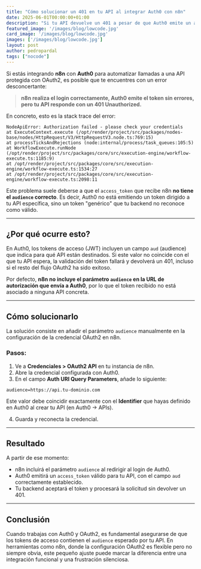 ```yaml
---
title: "Cómo solucionar un 401 en tu API al integrar Auth0 con n8n"
date: 2025-06-01T00:00:00+01:00
description: "Si tu API devuelve un 401 a pesar de que Auth0 emite un access_token correctamente, el problema puede estar en el parámetro 'audience'. Te explico cómo solucionarlo en n8n."
featured_image: '/images/blog/lowcode.jpg'
card_image: '/images/blog/lowcode.jpg'
images: ['/images/blog/lowcode.jpg']
layout: post
author: pedropardal
tags: ["nocode"]
---
```


Si estás integrando **n8n** con **Auth0** para automatizar llamadas a una API protegida con OAuth2, es posible que te encuentres con un error desconcertante:

> **n8n realiza el login correctamente, Auth0 emite el token sin errores, pero tu API responde con un 401 Unauthorized.**

En concreto, esto es la stack trace del error:

```
NodeApiError: Authorization failed - please check your credentials
at ExecuteContext.execute (/opt/render/project/src/packages/nodes-base/nodes/HttpRequest/V3/HttpRequestV3.node.ts:769:15)
at processTicksAndRejections (node:internal/process/task_queues:105:5)
at WorkflowExecute.runNode (/opt/render/project/src/packages/core/src/execution-engine/workflow-execute.ts:1185:9)
at /opt/render/project/src/packages/core/src/execution-engine/workflow-execute.ts:1534:27
at /opt/render/project/src/packages/core/src/execution-engine/workflow-execute.ts:2098:11
```

Este problema suele deberse a que el `access_token` que recibe n8n **no tiene el `audience` correcto**. Es decir, Auth0 no está emitiendo un token dirigido a tu API específica, sino un token "genérico" que tu backend no reconoce como válido.

---

## ¿Por qué ocurre esto?

En Auth0, los tokens de acceso (JWT) incluyen un campo `aud` (audience) que indica para qué API están destinados. Si este valor no coincide con el que tu API espera, la validación del token fallará y devolverá un 401, incluso si el resto del flujo OAuth2 ha sido exitoso.

Por defecto, **n8n no incluye el parámetro `audience` en la URL de autorización que envía a Auth0**, por lo que el token recibido no está asociado a ninguna API concreta.

---

## Cómo solucionarlo

La solución consiste en añadir el parámetro `audience` manualmente en la configuración de la credencial OAuth2 en n8n.

### Pasos:

1. Ve a **Credenciales > OAuth2 API** en tu instancia de n8n.
2. Abre la credencial configurada con Auth0.
3. En el campo **Auth URI Query Parameters**, añade lo siguiente:

```text
audience=https://api.tu-dominio.com
````

Este valor debe coincidir exactamente con el **Identifier** que hayas definido en Auth0 al crear tu API (en Auth0 → APIs).

4. Guarda y reconecta la credencial.

---

## Resultado

A partir de ese momento:

* n8n incluirá el parámetro `audience` al redirigir al login de Auth0.
* Auth0 emitirá un `access_token` válido para tu API, con el campo `aud` correctamente establecido.
* Tu backend aceptará el token y procesará la solicitud sin devolver un 401.

---

## Conclusión

Cuando trabajas con Auth0 y OAuth2, es fundamental asegurarse de que los tokens de acceso contienen el `audience` esperado por tu API. En herramientas como n8n, donde la configuración OAuth2 es flexible pero no siempre obvia, este pequeño ajuste puede marcar la diferencia entre una integración funcional y una frustración silenciosa.
